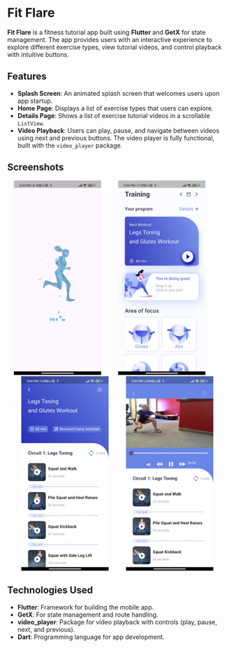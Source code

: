 # Fit Flare

**Fit Flare** is a fitness tutorial app built using **Flutter** and **GetX** for state management. The app provides users with an interactive experience to explore different exercise types, view tutorial videos, and control playback with intuitive buttons.

## Features

- **Splash Screen**: An animated splash screen that welcomes users upon app startup.
- **Home Page**: Displays a list of exercise types that users can explore.
- **Details Page**: Shows a list of exercise tutorial videos in a scrollable `ListView`.
- **Video Playback**: Users can play, pause, and navigate between videos using next and previous buttons. The video player is fully functional, built with the `video_player` package.

## Screenshots

<p align="center">
  <img src="screenshots/splashscreen.jpg" alt="Splash Screen" width="200">
  &nbsp;&nbsp;&nbsp;&nbsp;&nbsp;&nbsp;&nbsp;&nbsp;
  <img src="screenshots/homepage.jpg" alt="Home Page" width="200">
  &nbsp;&nbsp;&nbsp;&nbsp;&nbsp;&nbsp;&nbsp;&nbsp;
  <img src="screenshots/videoinfo.jpg" alt="Video List" width="200">
  &nbsp;&nbsp;&nbsp;&nbsp;&nbsp;&nbsp;&nbsp;&nbsp;
  <img src="screenshots/videoplaypage.jpg" alt="Video Playback" width="200">
</p>

## Technologies Used

- **Flutter**: Framework for building the mobile app.
- **GetX**: For state management and route handling.
- **video_player**: Package for video playback with controls (play, pause, next, and previous).
- **Dart**: Programming language for app development.
